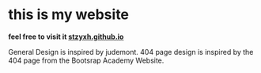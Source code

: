 # this is my website
**feel free to visit it [stzyxh.github.io](https://stzyxh.github.io/)**

General Design is inspired by judemont.
404 page design is inspired by the 404 page from the Bootsrap Academy Website. 
